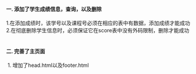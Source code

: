 #### 一. 添加了学生成绩信息，查询，以及删除    
 1.在添加成绩时，该学号以及课程号必须在相应的表中有数据，添加成绩才能成功  
 2.在彻底删除学生信息时，必须保证它在score表中没有外码限制，删除才能成功
          
#### 二. 完善了主页面    
 1. 增加了head.html以及footer.html    
